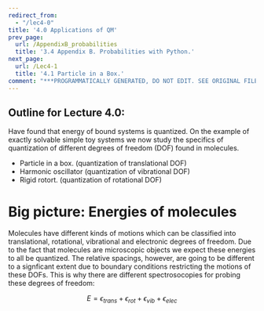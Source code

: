 ```yaml
---
redirect_from:
  - "/lec4-0"
title: '4.0 Applications of QM'
prev_page:
  url: /AppendixB_probabilities
  title: '3.4 Appendix B. Probabilities with Python.'
next_page:
  url: /Lec4-1
  title: '4.1 Particle in a Box.'
comment: "***PROGRAMMATICALLY GENERATED, DO NOT EDIT. SEE ORIGINAL FILES IN /content***"
---
```

## Outline for Lecture 4.0:  

Have found that energy of bound systems is quantized. On the example of exactly solvable simple toy systems  we  now study the specifics of quantization of different degrees of freedom (DOF) found in molecules. 

- Particle in a box. (quantization of translational DOF)
- Harmonic oscillator (quantization of vibrational DOF)
- Rigid rotort.  (quantization of rotational DOF)



# Big picture: Energies of molecules

Molecules have different kinds of motions which can be classified into translational, rotational, vibrational and electronic degrees of freedom. Due to the fact that molecules are microscopic objects we expect these energies to all be quantized. The relative spacings, however, are going to be different to a signficant extent due to boundary conditions restricting the motions of these DOFs. This is why there are different spectrosocopies for probing these degrees of freedom:

$$E= \epsilon_{trans}+ \epsilon_{rot}+ \epsilon_{vib}+\epsilon_{elec}$$